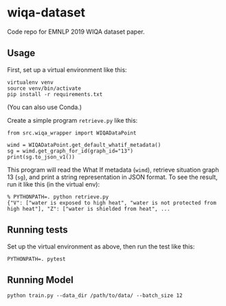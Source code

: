# wiqa-dataset

Code repo for EMNLP 2019 WIQA dataset paper.

## Usage

First, set up a virtual environment like this:

```
virtualenv venv
source venv/bin/activate
pip install -r requirements.txt
```

(You can also use Conda.)

Create a simple program `retrieve.py` like this:

```
from src.wiqa_wrapper import WIQADataPoint

wimd = WIQADataPoint.get_default_whatif_metadata()
sg = wimd.get_graph_for_id(graph_id="13")
print(sg.to_json_v1())
```

This program will read the What If metadata (`wimd`), retrieve situation graph 13 (`sg`), and print a string representation in JSON format. To see the result, run it like this (in the virtual env):

```
% PYTHONPATH=. python retrieve.py
{"V": ["water is exposed to high heat", "water is not protected from high heat"], "Z": ["water is shielded from heat", ...
```

## Running tests

Set up the virtual environment as above, then run the test like this:

```
PYTHONPATH=. pytest
```

## Running Model 

```
python train.py --data_dir /path/to/data/ --batch_size 12
```

